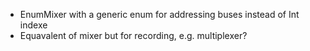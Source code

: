 
- EnumMixer with a generic enum for addressing buses instead of Int indexe
- Equavalent of mixer but for recording, e.g. multiplexer?
